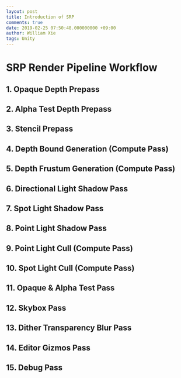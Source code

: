 ```yaml
---
layout: post
title: Introduction of SRP
comments: true
date: 2019-02-25 07:50:48.000000000 +09:00
author: William Xie
tags: Unity
---
```


# SRP Render Pipeline Workflow

## 1. Opaque Depth Prepass

## 2. Alpha Test Depth Prepass

## 3. Stencil Prepass

## 4. Depth Bound Generation (Compute Pass)

## 5. Depth Frustum Generation (Compute Pass)

## 6. Directional Light Shadow Pass

## 7. Spot Light Shadow Pass

## 8. Point Light Shadow Pass

## 9. Point Light Cull (Compute Pass)

## 10. Spot Light Cull (Compute Pass)

## 11. Opaque & Alpha Test Pass

## 12. Skybox Pass

## 13. Dither Transparency Blur Pass

## 14. Editor Gizmos Pass

## 15. Debug Pass
